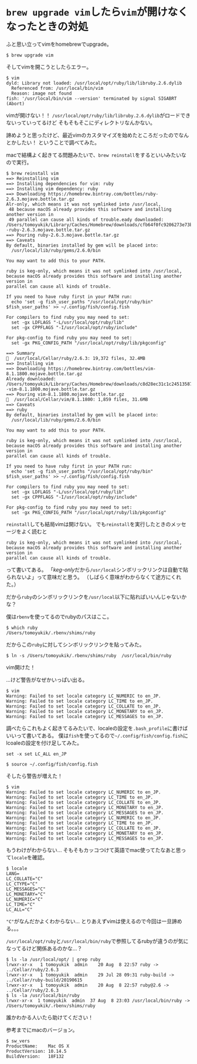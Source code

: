# `brew upgrade vim`したら`vim`が開けなくなったときの対処

ふと思い立ってvimをhomebrewでupgrade。

```sh:Terminal
$ brew upgrade vim
```

そしてvimを開こうとしたらエラー。

```sh:Terminal
$ vim
dyld: Library not loaded: /usr/local/opt/ruby/lib/libruby.2.6.dylib
  Referenced from: /usr/local/bin/vim
  Reason: image not found
fish: '/usr/local/bin/vim --version' terminated by signal SIGABRT (Abort)
```

vimが開けない！！
`/usr/local/opt/ruby/lib/libruby.2.6.dylib`がロードできないっていってるけど
そもそもそこにディレクトリなんかない。

諦めようと思ったけど、最近vimのカスタマイズを始めたところだったのでなんとかしたい！
ということで調べてみた。

macで結構よく起きてる問題みたいで、`brew reinstall`をするといいみたいなので実行。

```sh:Terminal
$ brew reinstall vim
==> Reinstalling vim
==> Installing dependencies for vim: ruby
==> Installing vim dependency: ruby
==> Downloading https://homebrew.bintray.com/bottles/ruby-2.6.3.mojave.bottle.tar.gz
Alr-only, which means it was not symlinked into /usr/local,
 48 because macOS already provides this software and installing another version in
 49 parallel can cause all kinds of trouble.eady downloaded: /Users/tomoyukik/Library/Caches/Homebrew/downloads/cfb64f0fc9206273e73b1436cee1b0577518edc20123f54db09f64883bcea1de--ruby-2.6.3.mojave.bottle.tar.gz
==> Pouring ruby-2.6.3.mojave.bottle.tar.gz
==> Caveats
By default, binaries installed by gem will be placed into:
  /usr/local/lib/ruby/gems/2.6.0/bin

You may want to add this to your PATH.

ruby is keg-only, which means it was not symlinked into /usr/local,
because macOS already provides this software and installing another version in
parallel can cause all kinds of trouble.

If you need to have ruby first in your PATH run:
  echo 'set -g fish_user_paths "/usr/local/opt/ruby/bin" $fish_user_paths' >> ~/.config/fish/config.fish

For compilers to find ruby you may need to set:
  set -gx LDFLAGS "-L/usr/local/opt/ruby/lib"
  set -gx CPPFLAGS "-I/usr/local/opt/ruby/include"

For pkg-config to find ruby you may need to set:
  set -gx PKG_CONFIG_PATH "/usr/local/opt/ruby/lib/pkgconfig"

==> Summary
🍺  /usr/local/Cellar/ruby/2.6.3: 19,372 files, 32.4MB
==> Installing vim
==> Downloading https://homebrew.bintray.com/bottles/vim-8.1.1800.mojave.bottle.tar.gz
Already downloaded: /Users/tomoyukik/Library/Caches/Homebrew/downloads/c8d28ec31c1c2451358735556fb5a0c52d863661f99646dde0cbf94893471603--vim-8.1.1800.mojave.bottle.tar.gz
==> Pouring vim-8.1.1800.mojave.bottle.tar.gz
🍺  /usr/local/Cellar/vim/8.1.1800: 1,859 files, 31.6MB
==> Caveats
==> ruby
By default, binaries installed by gem will be placed into:
  /usr/local/lib/ruby/gems/2.6.0/bin

You may want to add this to your PATH.

ruby is keg-only, which means it was not symlinked into /usr/local,
because macOS already provides this software and installing another version in
parallel can cause all kinds of trouble.

If you need to have ruby first in your PATH run:
  echo 'set -g fish_user_paths "/usr/local/opt/ruby/bin" $fish_user_paths' >> ~/.config/fish/config.fish

For compilers to find ruby you may need to set:
  set -gx LDFLAGS "-L/usr/local/opt/ruby/lib"
  set -gx CPPFLAGS "-I/usr/local/opt/ruby/include"

For pkg-config to find ruby you may need to set:
  set -gx PKG_CONFIG_PATH "/usr/local/opt/ruby/lib/pkgconfig"
```

`reinstall`しても結局vimは開けない。
でも`reinstall`を実行したときのメッセージをよく読むと

```sh:Terminal
ruby is keg-only, which means it was not symlinked into /usr/local,
because macOS already provides this software and installing another version in
parallel can cause all kinds of trouble.
```

って書いてある。
「*keg-only*だから`/usr/local`シンボリックリンクは自動で貼られないよ」って意味だと思う。
（しばらく意味がわからなくて途方にくれた。）

だから`ruby`のシンボリックリンクを`/usr/local`以下に貼ればいいんじゃないかな？

僕は`rbenv`を使ってるのでrubyのパスはここ。

```sh:Terminal
$ which ruby
/Users/tomoyukik/.rbenv/shims/ruby
```

だからこの`ruby`に対してシンボリックリンクを貼ってみた。

```sh:Terminal
$ ln -s /Users/tomoyukik/.rbenv/shims/ruby  /usr/local/bin/ruby
```

vim開けた！


...けど警告がなぜかいっぱい出る。

```sh:Terminal
$ vim
Warning: Failed to set locale category LC_NUMERIC to en_JP.
Warning: Failed to set locale category LC_TIME to en_JP.
Warning: Failed to set locale category LC_COLLATE to en_JP.
Warning: Failed to set locale category LC_MONETARY to en_JP.
Warning: Failed to set locale category LC_MESSAGES to en_JP.
```

調べたらこれもよく起きてるみたいで、localeの設定を`.bash_profile`に書けばいいって書いてある。
僕は`fish`を使ってるので`~/.config/fish/config.fish`にlcoaleの設定を付け足してみた。

```go:~/.config/fish/config.fish
set -x set LC_ALL en_JP
```

```sh:Terminal
$ source ~/.config/fish/config.fish
```

そしたら警告が増えた！

```sh:Terminal
$ vim
Warning: Failed to set locale category LC_NUMERIC to en_JP.
Warning: Failed to set locale category LC_TIME to en_JP.
Warning: Failed to set locale category LC_COLLATE to en_JP.
Warning: Failed to set locale category LC_MONETARY to en_JP.
Warning: Failed to set locale category LC_MESSAGES to en_JP.
Warning: Failed to set locale category LC_NUMERIC to en_JP.
Warning: Failed to set locale category LC_TIME to en_JP.
Warning: Failed to set locale category LC_COLLATE to en_JP.
Warning: Failed to set locale category LC_MONETARY to en_JP.
Warning: Failed to set locale category LC_MESSAGES to en_JP.
```

もうわけがわからない...
そもそもカッコつけて英語でmac使ってたなあと思って`locale`を確認。

```sh:Terminal
$ locale
LANG=
LC_COLLATE="C"
LC_CTYPE="C"
LC_MESSAGES="C"
LC_MONETARY="C"
LC_NUMERIC="C"
LC_TIME="C"
LC_ALL="C"
```

`"C"`がなんだかよくわからない...
とりあえずvimは使えるので今回は一旦諦める。。。

`/usr/local/opt/ruby`と`/usr/local/bin/ruby`で参照してるrubyが違うのが気になってるけど関係あるのかな...？

```sh:Terminal
$ ls -la /usr/local/opt/ | grep ruby
lrwxr-xr-x   1 tomoyukik  admin    20 Aug  8 22:57 ruby -> ../Cellar/ruby/2.6.3
lrwxr-xr-x   1 tomoyukik  admin    29 Jul 28 09:31 ruby-build -> ../Cellar/ruby-build/20190615
lrwxr-xr-x   1 tomoyukik  admin    20 Aug  8 22:57 ruby@2.6 -> ../Cellar/ruby/2.6.3
$ ls -la /usr/local/bin/ruby
lrwxr-xr-x  1 tomoyukik  admin  37 Aug  8 23:03 /usr/local/bin/ruby -> /Users/tomoyukik/.rbenv/shims/ruby
```

誰かわかる人いたら助けてください！

参考までにmacのバージョン。

```sh:Terminal
$ sw_vers
ProductName:	Mac OS X
ProductVersion:	10.14.5
BuildVersion:	18F132
```
